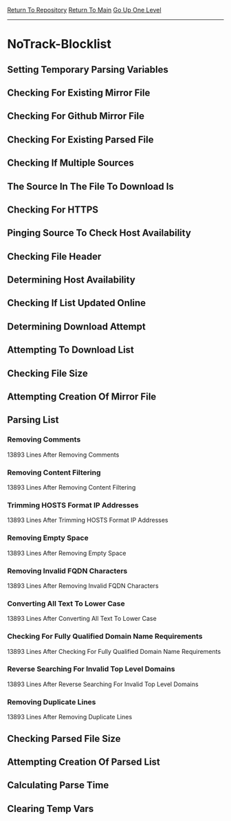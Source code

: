 [Return To Repository](https://github.com/deathbybandaid/piholeparser/)
[Return To Main](https://github.com/deathbybandaid/piholeparser/blob/master/RecentRunLogs/Mainlog.md)
[Go Up One Level](https://github.com/deathbybandaid/piholeparser/blob/master/RecentRunLogs/TopLevelScripts/30-Processing-External-Blacklists.md)
____________________________________
# NoTrack-Blocklist
## Setting Temporary Parsing Variables
## Checking For Existing Mirror File
## Checking For Github Mirror File
## Checking For Existing Parsed File
## Checking If Multiple Sources
## The Source In The File To Download Is
## Checking For HTTPS
## Pinging Source To Check Host Availability
## Checking File Header
## Determining Host Availability
## Checking If List Updated Online
## Determining Download Attempt
## Attempting To Download List
## Checking File Size
## Attempting Creation Of Mirror File
## Parsing List
### Removing Comments
13893 Lines After Removing Comments
### Removing Content Filtering
13893 Lines After Removing Content Filtering
### Trimming HOSTS Format IP Addresses
13893 Lines After Trimming HOSTS Format IP Addresses
### Removing Empty Space
13893 Lines After Removing Empty Space
### Removing Invalid FQDN Characters
13893 Lines After Removing Invalid FQDN Characters
### Converting All Text To Lower Case
13893 Lines After Converting All Text To Lower Case
### Checking For Fully Qualified Domain Name Requirements
13893 Lines After Checking For Fully Qualified Domain Name Requirements
### Reverse Searching For Invalid Top Level Domains
13893 Lines After Reverse Searching For Invalid Top Level Domains
### Removing Duplicate Lines
13893 Lines After Removing Duplicate Lines
## Checking Parsed File Size
## Attempting Creation Of Parsed List
## Calculating Parse Time
## Clearing Temp Vars
